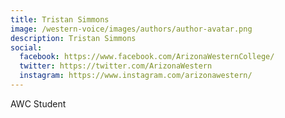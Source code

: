 ```yaml
---
title: Tristan Simmons
image: /western-voice/images/authors/author-avatar.png
description: Tristan Simmons
social:
  facebook: https://www.facebook.com/ArizonaWesternCollege/
  twitter: https://twitter.com/ArizonaWestern
  instagram: https://www.instagram.com/arizonawestern/
---
```


AWC Student